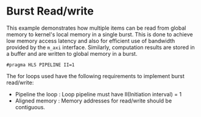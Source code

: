 Burst Read/write
================

This example demonstrates how multiple items can be read from global memory to kernel's local memory in a single burst.
This is done to achieve low memory access latency and also for efficient use of bandwidth provided by the `m_axi` interface. 
Similarly, computation results are stored in a buffer and are written to global memory in a burst.

`#pragma HLS PIPELINE II=1`

The for loops used have the following requirements to implement burst read/write:

- Pipeline the loop : Loop pipeline must have II(Initiation interval) = 1
- Aligned memory : Memory addresses for read/write should be contiguous.
